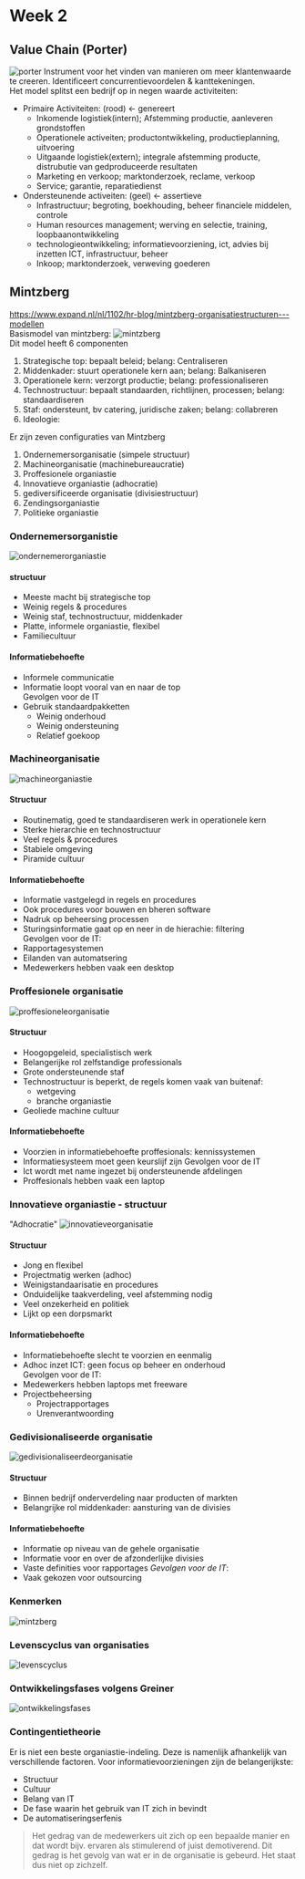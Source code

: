 # Week 2

## Value Chain (Porter)
![porter][porter]
Instrument voor het vinden van manieren om meer klantenwaarde te creeren. Identificeert concurrentievoordelen & kanttekeningen.  
Het model splitst een bedrijf op in negen waarde activiteiten:

[porter]: https://cascuna.github.io/iitorg-samenvatting/static/img/porter.jpg

* Primaire Activiteiten: (rood) <- genereert
  * Inkomende logistiek(intern); Afstemming productie, aanleveren grondstoffen
  * Operationele activeiten; productontwikkeling, productieplanning, uitvoering
  * Uitgaande logistiek(extern); integrale afstemming producte, distrubutie van gedproduceerde resultaten 
  * Marketing en verkoop; marktonderzoek, reclame, verkoop
  * Service; garantie, reparatiedienst
* Ondersteunende activeiten: (geel) <- assertieve
  * Infrastructuur; begroting, boekhouding, beheer financiele middelen, controle
  * Human resources management; werving en selectie, training, loopbaanontwikkeling
  * technologieontwikkeling; informatievoorziening, ict, advies bij inzetten ICT, infrastructuur, beheer
  * Inkoop; marktonderzoek, verweving goederen


## Mintzberg 
https://www.expand.nl/nl/1102/hr-blog/mintzberg-organisatiestructuren---modellen  
Basismodel van mintzberg:
![mintzberg][mintzberg]  
Dit model heeft 6 componenten
1. Strategische top: bepaalt beleid; belang: Centraliseren
2. Middenkader: stuurt operationele kern aan; belang: Balkaniseren
3. Operationele kern: verzorgt productie; belang: professionaliseren
4. Technostructuur: bepaalt standaarden, richtlijnen, processen; belang: standaardiseren
5. Staf: ondersteunt, bv catering, juridische zaken; belang: collabreren 
6. Ideologie:

Er zijn zeven configuraties van Mintzberg
1. Ondernemersorganisatie (simpele structuur)
2. Machineorganisatie (machinebureaucratie)
3. Proffesionele organiastie
4. Innovatieve organiastie (adhocratie)
5. gediversificeerde organisatie (divisiestructuur)
6. Zendingsorganiastie
7. Politieke organiastie

[mintzberg]: https://cascuna.github.io/iitorg-samenvatting/static/img/mintzbergbasis.jpg

### Ondernemersorganistie 
![ondernemerorganiastie][ondernemer]
#### structuur
* Meeste macht bij strategische top
* Weinig regels & procedures
* Weinig staf, technostructuur, middenkader
* Platte, informele organiastie, flexibel
* Familiecultuur

#### Informatiebehoefte
* Informele communicatie
* Informatie loopt vooral van en naar de top  
Gevolgen voor de IT
* Gebruik standaardpakketten
  * Weinig onderhoud
  * Weinig ondersteuning
  * Relatief goekoop


[ondernemer]: https://cascuna.github.io/iitorg-samenvatting/static/img/Ondernemersorganisatie.jpg

### Machineorganisatie
![machineorganiastie][machineorganisatie]
#### Structuur
* Routinematig, goed te standaardiseren werk in operationele kern
* Sterke hierarchie en technostructuur
* Veel regels & procedures
* Stabiele omgeving
* Piramide cultuur

[machineorganisatie]: https://cascuna.github.io/iitorg-samenvatting/static/img/machineorganisatie.PNG
#### Informatiebehoefte
* Informatie vastgelegd in regels en procedures
* Ook procedures voor bouwen en bheren software
* Nadruk op beheersing processen
* Sturingsinformatie gaat op en neer in de hierachie: filtering  
Gevolgen voor de IT:
* Rapportagesystemen
* Eilanden van automatsering
* Medewerkers hebben vaak een desktop


### Proffesionele organisatie
![proffesioneleorganisatie][proffesioneleorganisatie]
#### Structuur
* Hoogopgeleid, specialistisch werk
* Belangerijke rol zelfstandige professionals
* Grote ondersteunende staf
* Technostructuur is beperkt, de regels komen vaak van buitenaf:
  * wetgeving
  * branche organiastie
* Geoliede machine cultuur

#### Informatiebehoefte
* Voorzien in informatiebehoefte proffesionals: kennissystemen
* Informatiesysteem moet geen keurslijf zijn
Gevolgen voor de IT
* Ict wordt met name ingezet bij ondersteunende afdelingen
* Proffesionals hebben vaak een laptop

[proffesioneleorganisatie]: https://cascuna.github.io/iitorg-samenvatting/static/img/proffesioneleorganisatie.PNG

### Innovatieve organiastie - structuur
"Adhocratie" 
![innovatieveorganisatie][innovatieveorganisatie]

#### Structuur
* Jong en flexibel
* Projectmatig werken (adhoc)
* Weinigstandaarisatie en procedures
* Onduidelijke taakverdeling, veel afstemming nodig
* Veel onzekerheid en politiek
* Lijkt op een dorpsmarkt

#### Informatiebehoefte
* Informatiebehoefte slecht te voorzien en eenmalig
* Adhoc inzet ICT: geen focus op beheer en onderhoud  
Gevolgen voor de IT:
* Medewerkers hebben laptops met freeware
* Projectbeheersing
  * Projectrapportages
  * Urenverantwoording

[innovatieveorganisatie]: https://cascuna.github.io/iitorg-samenvatting/static/img/innovatieveorganisatie.PNG

### Gedivisionaliseerde organisatie 
![gedivisionaliseerdeorganisatie][gedivisionaliseerdeorganisatie]
#### Structuur
* Binnen bedrijf onderverdeling naar producten of markten
* Belangrijke rol middenkader: aansturing van de divisies

#### Informatiebehoefte
* Informatie op niveau van de gehele organisatie
* Informatie voor en over de afzonderlijke divisies
* Vaste definities voor rapportages
*Gevolgen voor de IT*:
* Vaak gekozen voor outsourcing

[gedivisionaliseerdeorganisatie]: https://cascuna.github.io/iitorg-samenvatting/static/img/gedivisionaliseerdeorganisatie.png

### Kenmerken

![mintzberg][mintzbergkenmerken]

[mintzbergkenmerken]: https://cascuna.github.io/iitorg-samenvatting/static/img/mintzbergkoppeling.PNG

### Levenscyclus van organisaties

![levenscyclus][levenscyclus]

[levenscyclus]: https://cascuna.github.io/iitorg-samenvatting/static/img/levenscyclusmintzberg.PNG

### Ontwikkelingsfases volgens Greiner

![ontwikkelingsfases][ontwikkelingsfases]

[ontwikkelingsfases]: https://cascuna.github.io/iitorg-samenvatting/static/img/ontwikkelingsfasesgreiner.PNG

### Contingentietheorie
Er is niet een beste organiastie-indeling. Deze is namenlijk afhankelijk van verschillende factoren. Voor informatievoorzieningen zijn de belangerijkste:  
* Structuur
* Cultuur
* Belang van IT
* De fase waarin het gebruik van IT zich in bevindt
* De automatiseringserfenis

>Het gedrag van de medewerkers uit zich op een bepaalde manier
en dat wordt bijv. ervaren als stimulerend of juist demotiverend.
Dit gedrag is het gevolg van wat er in de organisatie is gebeurd.
Het staat dus niet op zichzelf.